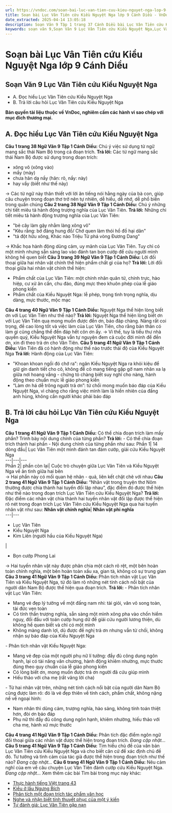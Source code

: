 ```yaml
---
url: https://vndoc.com/soan-bai-luc-van-tien-cuu-kieu-nguyet-nga-lop-9-canh-dieu-326005
title: Soạn bài Lục Vân Tiên cứu Kiều Nguyệt Nga lớp 9 Cánh Diều - VnDoc.com
date_extracted: 2025-04-14 13:05:18
description: Soạn Văn 9 Tập 1 trang 37 Cánh Diều bài Lục Vân Tiên cứu Kiều Nguyệt Nga gồm phần trả lời chi tiết, đầy đủ, bám sát các câu hỏi, yêu cầu trong SGK (chỉ có trên VnDoc). Mời các bạn tham khảo.
keywords: soạn văn 9,Soạn Văn 9 Lục Vân Tiên cứu Kiều Nguyệt Nga,Lục Vân Tiên cứu Kiều Nguyệt Nga lớp 9,Soạn bài Lục Vân Tiên cứu Kiều Nguyệt Nga Chi tiết,soạn văn 9 Tập 1 trang 37 Cánh Diều,Lục Vân Tiên cứu Kiều Nguyệt Nga lớp 9 Cánh Diều,Lục Vân Tiên cứu Kiều Nguyệt Nga trang 37 lớp 9,văn 9,ngữ văn 9,soạn văn 9 Cánh Diều,soạn văn 9 tập 1,giải văn 9,soạn ngữ văn 9,giải ngữ văn 9,giải sgk ngữ văn 9
---
```


# Soạn bài Lục Vân Tiên cứu Kiều Nguyệt Nga lớp 9 Cánh Diều
## **Soạn Văn 9 Lục Vân Tiên cứu Kiều Nguyệt Nga**
  * A. Đọc hiểu Lục Vân Tiên cứu Kiều Nguyệt Nga
  * B. Trả lời câu hỏi Lục Vân Tiên cứu Kiều Nguyệt Nga

**Bản quyền tài liệu thuộc về VnDoc, nghiêm cấm các hành vi sao chép với mục đích thương mại.**
## **A. Đọc hiểu Lục Vân Tiên cứu Kiều Nguyệt Nga**
**Câu 1 trang 38 Ngữ Văn 9 Tập 1 Cánh Diều:** Chú ý việc sử dụng từ ngữ mang sắc thái Nam Bộ trong cả đoạn trích.
**Trả lời:**
Các từ ngữ mang sắc thái Nam Bộ được sử dụng trong đoạn trích:
  * xông vô \(xông vào\)
  * mầy \(mày\)
  * chưa hãn dạ nầy \(hãn: rõ, nầy: này\)
  * hay vầy \(biết như thế này\)

→ Các từ ngữ này thân thiết với lời ăn tiếng nói hằng ngày của bà con, giúp câu chuyện trong đoạn thơ trở nên tự nhiên, dễ hiểu, dễ nhớ, dễ phổ biến trong quần chúng
**Câu 2 trang 38 Ngữ Văn 9 Tập 1 Cánh Diều:** Chú ý những chi tiết miêu tả hành động trượng nghĩa của Lục Vân Tiên.
**Trả lời:**
Những chi tiết miêu tả hành động trượng nghĩa của Lục Vân Tiên:
  * "bẻ cây làm gậy nhằm làng xông vô"
  * "Kêu rằng: bớ đảng hung đồ/ Chớ quen làm thói hồ đồ hại dân"
  * "tả đột hữu xông, Khác nào Triệu Tử phá vòng Đương Dang"

→ Khắc họa hành động dũng cảm, uy mãnh của Lục Vân Tiên. Tuy chỉ có một mình nhưng sẵn sàng lao vào đánh tan bọn cướp để cứu người mình không hề quen biết
**Câu 3 trang 39 Ngữ Văn 9 Tập 1 Cánh Diều:** Lời đối thoại giữa hai nhân vật chính thể hiện phẩm chất gì của họ?
**Trả lời:**
Lời đối thoại giữa hai nhân vật chính thể hiện:
  * Phẩm chất của Lục Vân Tiên: một chính nhân quân tử, chính trực, hào hiệp, cư xử ân cần, chu đáo, đúng mực theo khuôn phép của lễ giáo phong kiến
  * Phẩm chất của Kiều Nguyệt Nga: lễ phép, trọng tình trọng nghĩa, dịu dàng, mực thước, mộc mạc

**Câu 4 trang 40 Ngữ Văn 9 Tập 1 Cánh Diều:** Nguyệt Nga thể hiện lòng biết ơn với Lục Vân Tiên như thế nào?
**Trả lời:**
Nguyệt Nga thể hiện lòng biết ơn với Lục Vân Tiên qua mong muốn được đền ơn, báo đáp chàng. Nàng rất coi trọng, đề cao lòng tốt và việc làm của Lục Vân Tiên, cho rằng bản thân có làm gì cũng chẳng thể đền đáp hết côn ơn ấy.
→ Vì thế, tuy là tiểu thư nhà quyền quý, Kiều Nguyệt Nga vẫn tự nguyện đem cả cuộc đời mình để đền ơn, xin đi theo trả ơn cho Vân Tiên.
**Câu 5 trang 41 Ngữ Văn 9 Tập 1 Cánh Diều:** Vân Tiên đã có hành động như thế nào trước thái độ của Kiều Nguyệt Nga
**Trả lời:**
Hành động của Lục Vân Tiên:
  * "Khoan khoan ngồi đó chớ ra": ngăn Kiều Nguyệt Nga ra khỏi kiệu để giữ gìn danh tiết cho cô, không để cô mang tiếng gặp gỡ nam nhân xa lạ giữa nơi hoang vắng - chứng tỏ chàng biết suy nghĩ cho nàng, hành động theo chuẩn mực lễ giáo phong kiến
  * “Làm ơn há dễ trông người trả ơn”: từ chối mong muốn báo đáp của Kiều Nguyệt Nga, vì chàng cho rằng việc mình làm là hiển nhiên của đấng anh hùng, không cần người khác phải báo đáp

## **B. Trả lời câu hỏi Lục Vân Tiên cứu Kiều Nguyệt Nga**
**Câu 1 trang 41 Ngữ Văn 9 Tập 1 Cánh Diều:** Có thể chia đoạn trích làm mấy phần? Trình bày nội dung chính của từng phần?
**Trả lời:**
\- Có thể chia đoạn trích thành hai phần
\- Nội dung chính của từng phần như sau:
Phần 1| 14 dòng đầu| Lục Vân Tiên một mình đánh tan đám cướp, giải cứu Kiều Nguyệt Nga  
---|---|---  
Phần 2| phần còn lại| Cuộc trò chuyện giữa Lục Vân Tiên và Kiều Nguyệt Nga về ân tình giữa hai bên  
→ Hai phần này có mối quan hệ nhân - quả, liên kết chặt chẽ với nhau
**Câu 2 trang 41 Ngữ Văn 9 Tập 1 Cánh Diều:** “Nhân vật trong truyện thơ Nôm thường được chia thành hai tuyến đối lập nhau”, đặc điểm đó được thể hiện như thế nào trong đoạn trích Lục Vân Tiên cứu Kiều Nguyệt Nga?
**Trả lời:**
Đặc điểm các nhân vật chia thành hai tuyến nhân vật đối lập được thể hiện rõ nét trong đoạn trích Lục Vân Tiên cứu Kiều Nguyệt Nga qua hai tuyến nhân vật như sau:
**Nhân vật chính nghĩa**| **Nhân vật phi nghĩa**  
---|---  
  * Lục Vân Tiên
  * Kiều Nguyệt Nga
  * Kim Liên \(người hầu của Kiều Nguyệt Nga\)

| 
  * Bọn cướp Phong Lai

→ Hai tuyến nhân vật này được phân chia một cách rõ rệt, một bên hoàn toàn chính nghĩa, một bên hoàn toàn xấu xa, gian tà, không có sự trung gian  
**Câu 3 trang 41 Ngữ Văn 9 Tập 1 Cánh Diều:** Phân tích nhân vật Lục Vân Tiên và Kiều Nguyệt Nga, từ đó làm rõ những nét tính cách nổi bật của người dân Nam Bộ được thể hiện qua đoạn trích.
**Trả lời:**
\- Phân tích nhân vật Lục Vân Tiên:
  * Mang vẻ đẹp lý tưởng về một đấng nam nhi: tài giỏi, văn võ song toàn, tài đức vẹn toàn
  * Có tính thần trượng nghĩa, sẵn sàng một mình xông pha vào chốn hiểm nguy, đối đầu với toán cướp hung dữ để giải cứu người lương thiện, dù không hề quen biết và chỉ có một mình
  * Không màng danh lợi, dù được đề nghị trả ơn nhưng vẫn từ chối, không nhận sự báo đáp của Kiều Nguyệt Nga

\- Phân tích nhân vật Kiều Nguyệt Nga:
  * Mang vẻ đẹp của một người phụ nữ lí tưởng: đầy đủ công dung ngôn hạnh, lại có tài năng văn chương, hành động khiêm nhường, mực thước đúng theo quy chuẩn của lễ giáo phong kiến
  * Có lòng biết ơn, mong muốn được trả ơn người đã cứu giúp mình
  * Hiếu thảo với cha mẹ \(rất vâng lời cha\)

\- Từ hai nhân vật trên, những nét tính cách nổi bật của người dân Nam Bộ cũng được làm rõ: đó là vẻ đẹp thiên về tính cách, phẩm chất, không nặng nề về ngoại hình:
  * Nam nhân thì dũng cảm, trượng nghĩa, hào sảng, không tính toán thiệt hơn, đòi ơn báo đáp
  * Phụ nữ thì đầy đủ công dung ngôn hạnh, khiêm nhường, hiếu thảo với cha mẹ, hành xử mực thước

**Câu 4 trang 41 Ngữ Văn 9 Tập 1 Cánh Diều:** Phân tích đặc điểm ngôn ngữ đối thoại giữa các nhân vật được thể hiện trong đoạn trích.
_Đang cập nhật..._
**Câu 5 trang 41 Ngữ Văn 9 Tập 1 Cánh Diều:** Tìm hiểu chủ đề của văn bản Lục Vân Tiên cứu Kiều Nguyệt Nga và cho biết căn cứ để xác định chủ đề đó. Tư tưởng và tình cảm của tác giả được thể hiện trong đoạn trích như thế nào?
_Đang cập nhật..._
**Câu 6 trang 41 Ngữ Văn 9 Tập 1 Cánh Diều:** Nêu cảm nghĩ của em về câu chuyện Lục Vân Tiên đánh cướp cứu Kiều Nguyệt Nga.
_Đang cập nhật..._
Xem thêm các bài Tìm bài trong mục này khác:
  * [Thực hành tiếng Việt trang 43](</soan-bai-thuc-hanh-tieng-viet-trang-42-lop-9-canh-dieu-tap-1-326007>)
  * [Kiều ở lầu Ngưng Bích](</soan-bai-kieu-o-lau-ngung-bich-lop-9-canh-dieu-326021>)
  * [Phân tích một đoạn trích tác phẩm văn học](</soan-bai-phan-tich-mot-doan-trich-tac-pham-van-hoc-lop-9-canh-dieu-326024>)
  * [Nghe và nhận biết tính thuyết phục của một ý kiến](</soan-bai-nghe-va-nhan-biet-tinh-thuyet-phuc-cua-mot-y-kien-trang-48-lop-9-canh-dieu-326027>)
  * [Tự đánh giá: Lục Vân Tiên gặp nạn](</soan-bai-tu-danh-gia-luc-van-tien-gap-nan-lop-9-canh-dieu-326163>)

